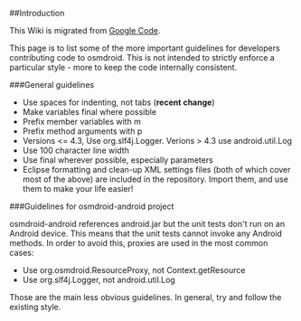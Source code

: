 ##Introduction

This Wiki is migrated from [Google Code](https://code.google.com/p/osmdroid/wiki/DeveloperGuidelines).

This page is to list some of the more important guidelines for developers contributing code to osmdroid.  This is not intended to strictly enforce a particular style - more to keep the code internally consistent.

###General guidelines

 * Use spaces for indenting, not tabs (**recent change**)
 * Make variables final where possible
 * Prefix member variables with m
 * Prefix method arguments with p
 * Versions <= 4.3, Use org.slf4j.Logger. Verions > 4.3 use android.util.Log
 * Use 100 character line width
 * Use final wherever possible, especially parameters
 * Eclipse formatting and clean-up XML settings files (both of which cover most of the above) are included in the repository. Import them, and use them to make your life easier!

###Guidelines for osmdroid-android project

osmdroid-android references android.jar but the unit tests don't run on an Android device.  This means that the unit tests cannot invoke any Android methods.  In order to avoid this, proxies are used in the most common cases:

 * Use org.osmdroid.ResourceProxy, not Context.getResource
 * Use org.slf4j.Logger, not android.util.Log

Those are the main less obvious guidelines.  In general, try and follow the existing style.

